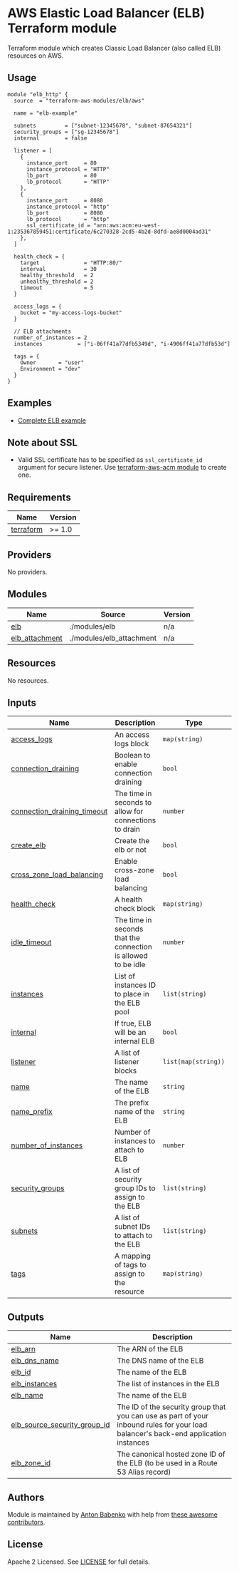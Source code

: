 # AWS Elastic Load Balancer (ELB) Terraform module

Terraform module which creates Classic Load Balancer (also called ELB) resources on AWS.

## Usage

```hcl
module "elb_http" {
  source  = "terraform-aws-modules/elb/aws"

  name = "elb-example"

  subnets         = ["subnet-12345678", "subnet-87654321"]
  security_groups = ["sg-12345678"]
  internal        = false

  listener = [
    {
      instance_port     = 80
      instance_protocol = "HTTP"
      lb_port           = 80
      lb_protocol       = "HTTP"
    },
    {
      instance_port     = 8080
      instance_protocol = "http"
      lb_port           = 8080
      lb_protocol       = "http"
      ssl_certificate_id = "arn:aws:acm:eu-west-1:235367859451:certificate/6c270328-2cd5-4b2d-8dfd-ae8d0004ad31"
    },
  ]

  health_check = {
    target              = "HTTP:80/"
    interval            = 30
    healthy_threshold   = 2
    unhealthy_threshold = 2
    timeout             = 5
  }

  access_logs = {
    bucket = "my-access-logs-bucket"
  }

  // ELB attachments
  number_of_instances = 2
  instances           = ["i-06ff41a77dfb5349d", "i-4906ff41a77dfb53d"]

  tags = {
    Owner       = "user"
    Environment = "dev"
  }
}
```

## Examples

- [Complete ELB example](https://github.com/terraform-aws-modules/terraform-aws-elb/tree/master/examples/complete)

## Note about SSL

- Valid SSL certificate has to be specified as `ssl_certificate_id` argument for secure listener. Use [terraform-aws-acm module](https://github.com/terraform-aws-modules/terraform-aws-acm) to create one.

<!-- BEGINNING OF PRE-COMMIT-TERRAFORM DOCS HOOK -->
## Requirements

| Name | Version |
|------|---------|
| <a name="requirement_terraform"></a> [terraform](#requirement\_terraform) | >= 1.0 |

## Providers

No providers.

## Modules

| Name | Source | Version |
|------|--------|---------|
| <a name="module_elb"></a> [elb](#module\_elb) | ./modules/elb | n/a |
| <a name="module_elb_attachment"></a> [elb\_attachment](#module\_elb\_attachment) | ./modules/elb_attachment | n/a |

## Resources

No resources.

## Inputs

| Name | Description | Type | Default | Required |
|------|-------------|------|---------|:--------:|
| <a name="input_access_logs"></a> [access\_logs](#input\_access\_logs) | An access logs block | `map(string)` | `{}` | no |
| <a name="input_connection_draining"></a> [connection\_draining](#input\_connection\_draining) | Boolean to enable connection draining | `bool` | `false` | no |
| <a name="input_connection_draining_timeout"></a> [connection\_draining\_timeout](#input\_connection\_draining\_timeout) | The time in seconds to allow for connections to drain | `number` | `300` | no |
| <a name="input_create_elb"></a> [create\_elb](#input\_create\_elb) | Create the elb or not | `bool` | `true` | no |
| <a name="input_cross_zone_load_balancing"></a> [cross\_zone\_load\_balancing](#input\_cross\_zone\_load\_balancing) | Enable cross-zone load balancing | `bool` | `true` | no |
| <a name="input_health_check"></a> [health\_check](#input\_health\_check) | A health check block | `map(string)` | n/a | yes |
| <a name="input_idle_timeout"></a> [idle\_timeout](#input\_idle\_timeout) | The time in seconds that the connection is allowed to be idle | `number` | `60` | no |
| <a name="input_instances"></a> [instances](#input\_instances) | List of instances ID to place in the ELB pool | `list(string)` | `[]` | no |
| <a name="input_internal"></a> [internal](#input\_internal) | If true, ELB will be an internal ELB | `bool` | `false` | no |
| <a name="input_listener"></a> [listener](#input\_listener) | A list of listener blocks | `list(map(string))` | n/a | yes |
| <a name="input_name"></a> [name](#input\_name) | The name of the ELB | `string` | `null` | no |
| <a name="input_name_prefix"></a> [name\_prefix](#input\_name\_prefix) | The prefix name of the ELB | `string` | `null` | no |
| <a name="input_number_of_instances"></a> [number\_of\_instances](#input\_number\_of\_instances) | Number of instances to attach to ELB | `number` | `0` | no |
| <a name="input_security_groups"></a> [security\_groups](#input\_security\_groups) | A list of security group IDs to assign to the ELB | `list(string)` | n/a | yes |
| <a name="input_subnets"></a> [subnets](#input\_subnets) | A list of subnet IDs to attach to the ELB | `list(string)` | n/a | yes |
| <a name="input_tags"></a> [tags](#input\_tags) | A mapping of tags to assign to the resource | `map(string)` | `{}` | no |

## Outputs

| Name | Description |
|------|-------------|
| <a name="output_elb_arn"></a> [elb\_arn](#output\_elb\_arn) | The ARN of the ELB |
| <a name="output_elb_dns_name"></a> [elb\_dns\_name](#output\_elb\_dns\_name) | The DNS name of the ELB |
| <a name="output_elb_id"></a> [elb\_id](#output\_elb\_id) | The name of the ELB |
| <a name="output_elb_instances"></a> [elb\_instances](#output\_elb\_instances) | The list of instances in the ELB |
| <a name="output_elb_name"></a> [elb\_name](#output\_elb\_name) | The name of the ELB |
| <a name="output_elb_source_security_group_id"></a> [elb\_source\_security\_group\_id](#output\_elb\_source\_security\_group\_id) | The ID of the security group that you can use as part of your inbound rules for your load balancer's back-end application instances |
| <a name="output_elb_zone_id"></a> [elb\_zone\_id](#output\_elb\_zone\_id) | The canonical hosted zone ID of the ELB (to be used in a Route 53 Alias record) |
<!-- END OF PRE-COMMIT-TERRAFORM DOCS HOOK -->

## Authors

Module is maintained by [Anton Babenko](https://github.com/antonbabenko) with help from [these awesome contributors](https://github.com/terraform-aws-modules/terraform-aws-elb/graphs/contributors).

## License

Apache 2 Licensed. See [LICENSE](https://github.com/terraform-aws-modules/terraform-aws-elb/tree/master/LICENSE) for full details.
